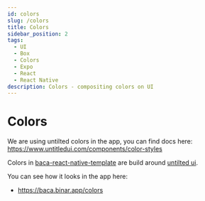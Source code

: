 ```yaml
---
id: colors
slug: /colors
title: Colors
sidebar_position: 2
tags:
  - UI
  - Box
  - Colors
  - Expo
  - React
  - React Native
description: Colors - compositing colors on UI
---
```


# Colors

We are using untilted colors in the app, you can find docs here: https://www.untitledui.com/components/color-styles

Colors in [baca-react-native-template](https://github.com/binarapps/baca-react-native-template) are build around [untilted ui](https://www.untitledui.com/components/color-styles).

You can see how it looks in the app here:

- https://baca.binar.app/colors
